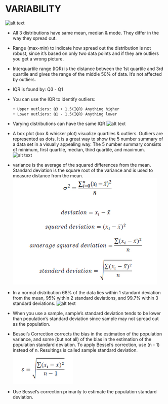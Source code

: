 # VARIABILITY
![alt text](img/4_01.jpg)
- All 3 distributions have same mean, median & mode. They differ in the way they spread out.
- Range (max-min) to indicate how spread out the distribution is not robust, since it’s based on only two data points and if they are outliers you get a wrong picture.
- Interquartile range (IQR) is the distance between the 1st quartile and 3rd quartile and gives the range of the middle 50% of data. It’s not affected by outliers.
- IQR is found by: Q3 - Q1
- You can use the IQR to identify outliers:

      • Upper outliers: Q3 + 1.5(IQR) Anything higher
      • Lower outliers: Q1 - 1.5(IQR) Anything lower
- Varying distributions can have the same IQR
![alt text](img/4_02.jpg)
- A box plot (box & whisker plot) visualize quartiles & outliers. 
Outliers are represented as dots. It is a great way to show the 5 number summary of a data set in a visually appealing way. 
The 5 number summary consists of minimum, first quartile, median, third quartile, and maximum.
![alt text](img/4_03.jpg)
- variance is the average of the squared differences from the
mean. Standard deviation is the square root of the variance
and is used to measure distance from the mean.
![alt text](img/4_03_1.jpg)
- In a normal distribution 68% of the data lies within 1 standard deviation from the mean, 95% within 2 standard deviations, and 99.7% within 3 standard deviations.
![alt text](img/4_04.jpg)
- When you use a sample, sample’s standard deviation tends to be lower than population’s standard deviation since sample may not spread out as the population.
- Bessel’s Correction corrects the bias in the estimation of the population variance, and some (but not all) of the bias in the estimation of the population standard deviation. 
To apply Bessel’s correction, use (n - 1) instead of n. Resultings is called sample standard deviation.
![alt text](img/4_05.jpg)
- Use Bessel’s correction primarily to estimate the population standard deviation.
